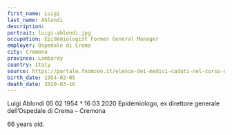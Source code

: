 ```yaml
---
first_name: Luigi
last_name: Ablondi
description: 
portrait: luigi-ablondi.jpg
occupation: Epidemiologist Former General Manager
employer: Ospedale di Crema
city: Cremona
province: Lombardy
country: Italy 
source: https://portale.fnomceo.it/elenco-dei-medici-caduti-nel-corso-dellepidemia-di-covid-19/, https://i.dailymail.co.uk/1s/2020/03/19/20/26170544-8129499-Luigi_Ablondi_66_the_former_general_manager_of_Crema_hospital_di-a-3_1584651365187.jpg
birth_date: 1954-02-05
death_date: 2020-03-16
---
```


Luigi Ablondi 05 02 1954 † 16 03 2020
Epidemiologo, ex direttore generale dell’Ospedale di Crema – Cremona

66 years old.